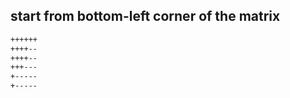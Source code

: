 ## start from bottom-left corner of the matrix


```latex
++++++
++++--
++++--
+++---
+-----
+-----
```
